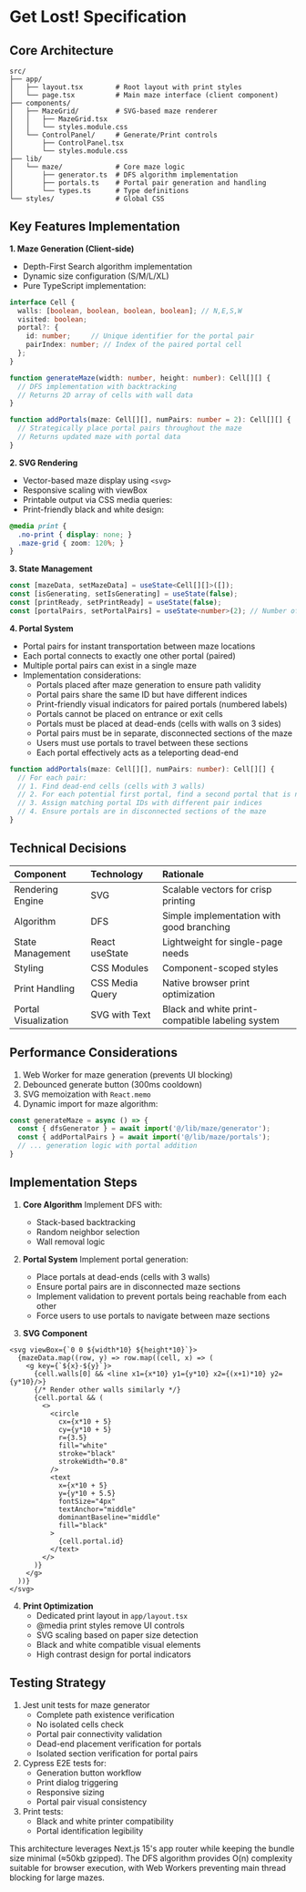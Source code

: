 # Get Lost! Specification

## Core Architecture

```
src/
├── app/
│   ├── layout.tsx        # Root layout with print styles
│   └── page.tsx          # Main maze interface (client component)
├── components/
│   ├── MazeGrid/         # SVG-based maze renderer
│   │   ├── MazeGrid.tsx
│   │   └── styles.module.css
│   └── ControlPanel/     # Generate/Print controls
│       ├── ControlPanel.tsx
│       └── styles.module.css
├── lib/
│   └── maze/             # Core maze logic
│       ├── generator.ts  # DFS algorithm implementation
│       ├── portals.ts    # Portal pair generation and handling
│       └── types.ts      # Type definitions
└── styles/               # Global CSS
```


## Key Features Implementation

**1. Maze Generation (Client-side)**

- Depth-First Search algorithm implementation
- Dynamic size configuration (S/M/L/XL)
- Pure TypeScript implementation:

```typescript
interface Cell {
  walls: [boolean, boolean, boolean, boolean]; // N,E,S,W
  visited: boolean;
  portal?: {
    id: number;     // Unique identifier for the portal pair
    pairIndex: number; // Index of the paired portal cell
  };
}

function generateMaze(width: number, height: number): Cell[][] {
  // DFS implementation with backtracking
  // Returns 2D array of cells with wall data
}

function addPortals(maze: Cell[][], numPairs: number = 2): Cell[][] {
  // Strategically place portal pairs throughout the maze
  // Returns updated maze with portal data
}
```

**2. SVG Rendering**

- Vector-based maze display using `<svg>`
- Responsive scaling with viewBox
- Printable output via CSS media queries:
- Print-friendly black and white design:

```css
@media print {
  .no-print { display: none; }
  .maze-grid { zoom: 120%; }
}
```

**3. State Management**

```typescript
const [mazeData, setMazeData] = useState<Cell[][]>([]);
const [isGenerating, setIsGenerating] = useState(false);
const [printReady, setPrintReady] = useState(false);
const [portalPairs, setPortalPairs] = useState<number>(2); // Number of portal pairs
```

**4. Portal System**

- Portal pairs for instant transportation between maze locations
- Each portal connects to exactly one other portal (paired)
- Multiple portal pairs can exist in a single maze
- Implementation considerations:
  - Portals placed after maze generation to ensure path validity
  - Portal pairs share the same ID but have different indices
  - Print-friendly visual indicators for paired portals (numbered labels)
  - Portals cannot be placed on entrance or exit cells
  - Portals must be placed at dead-ends (cells with walls on 3 sides)
  - Portal pairs must be in separate, disconnected sections of the maze
  - Users must use portals to travel between these sections
  - Each portal effectively acts as a teleporting dead-end

```typescript
function addPortals(maze: Cell[][], numPairs: number): Cell[][] {
  // For each pair:
  // 1. Find dead-end cells (cells with 3 walls)
  // 2. For each potential first portal, find a second portal that is not reachable from the first
  // 3. Assign matching portal IDs with different pair indices
  // 4. Ensure portals are in disconnected sections of the maze
}
```

## Technical Decisions

| Component | Technology | Rationale |
| :-- | :-- | :-- |
| Rendering Engine | SVG | Scalable vectors for crisp printing |
| Algorithm | DFS | Simple implementation with good branching |
| State Management | React useState | Lightweight for single-page needs |
| Styling | CSS Modules | Component-scoped styles |
| Print Handling | CSS Media Query | Native browser print optimization |
| Portal Visualization | SVG with Text | Black and white print-compatible labeling system |

## Performance Considerations

1. Web Worker for maze generation (prevents UI blocking)
2. Debounced generate button (300ms cooldown)
3. SVG memoization with `React.memo`
4. Dynamic import for maze algorithm:
```typescript
const generateMaze = async () => {
  const { dfsGenerator } = await import('@/lib/maze/generator');
  const { addPortalPairs } = await import('@/lib/maze/portals');
  // ... generation logic with portal addition
}
```


## Implementation Steps

1. **Core Algorithm**
Implement DFS with:
    - Stack-based backtracking
    - Random neighbor selection
    - Wall removal logic
    
2. **Portal System**
Implement portal generation:
    - Place portals at dead-ends (cells with 3 walls)
    - Ensure portal pairs are in disconnected maze sections
    - Implement validation to prevent portals being reachable from each other
    - Force users to use portals to navigate between maze sections

3. **SVG Component**

```tsx
<svg viewBox={`0 0 ${width*10} ${height*10}`}>
  {mazeData.map((row, y) => row.map((cell, x) => (
    <g key={`${x}-${y}`}>
      {cell.walls[0] && <line x1={x*10} y1={y*10} x2={(x+1)*10} y2={y*10}/>}
      {/* Render other walls similarly */}
      {cell.portal && (
        <>
          <circle 
            cx={x*10 + 5} 
            cy={y*10 + 5} 
            r={3.5} 
            fill="white" 
            stroke="black" 
            strokeWidth="0.8"
          />
          <text 
            x={x*10 + 5} 
            y={y*10 + 5.5} 
            fontSize="4px" 
            textAnchor="middle" 
            dominantBaseline="middle"
            fill="black"
          >
            {cell.portal.id}
          </text>
        </>
      )}
    </g>
  ))}
</svg>
```

4. **Print Optimization**
    - Dedicated print layout in `app/layout.tsx`
    - @media print styles remove UI controls
    - SVG scaling based on paper size detection
    - Black and white compatible visual elements
    - High contrast design for portal indicators

## Testing Strategy

1. Jest unit tests for maze generator
    - Complete path existence verification
    - No isolated cells check
    - Portal pair connectivity validation
    - Dead-end placement verification for portals
    - Isolated section verification for portal pairs
2. Cypress E2E tests for:
    - Generation button workflow
    - Print dialog triggering
    - Responsive sizing
    - Portal pair visual consistency
3. Print tests:
    - Black and white printer compatibility
    - Portal identification legibility

This architecture leverages Next.js 15's app router while keeping the bundle size minimal (≈50kb gzipped). The DFS algorithm provides O(n) complexity suitable for browser execution, with Web Workers preventing main thread blocking for large mazes.
